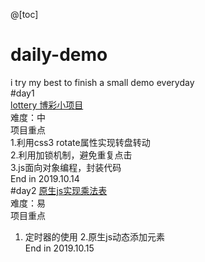 @[toc]
# daily-demo
i try my best to finish a small demo everyday  
 #day1  
  [lottery 博彩小项目](https://github.com/ziyunting/daily-demo/tree/master/day1%20lottery)  
  难度：中  
  项目重点  
  1.利用css3 rotate属性实现转盘转动  
  2.利用加锁机制，避免重复点击  
  3.js面向对象编程，封装代码  
  End in 2019.10.14  
  #day2
  [原生js实现乘法表](https://github.com/ziyunting/daily-demo/tree/master/day2%20%E5%8E%9F%E7%94%9Fjs%E5%AE%9E%E7%8E%B0%E4%B9%9D%E4%B9%9D%E4%B9%98%E6%B3%95%E8%A1%A8)  
  难度：易  
  项目重点  
  1. 定时器的使用
  2.原生js动态添加元素  
  End in 2019.10.15  